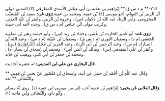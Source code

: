 ٢١٤-** م د س ق:** إِبْرَاهِيم بن عقبة بن أَبي عياش الأسدي المطرقي (٣) المدني مولى آل الزبير بْن العوام، أخو موسى (٤) بْن عقبة، ومحمد بن عقبة.**رَوَى عَن:** سَعِيد بْن المُسَيَّب المخزومي، وأبي الزناد عَبد الله بْن ذكوان (س) ، وعروة بْن الزبير، وعُمَر بْن عَبْد العزيز، وكريب مولى ابْن عباس (م د س ق) ، وجده لامه أبى حبيبة.

**رَوَى عَنه:** أبو عُمَير الحارث بْن عُمَير، وحماد بْن زيد (س) ، وأبو خيثمة زهير بْن معاوية الجعفي (م د) ، وسفيان الثوري (م د س ق) ، وسفيان بْن عُيَيْنَة (م د س) ، وعبد الله بْن المبارك (م س) ، وعبد الرحمن بْن أَبي الزناد، وعبد العزيز بْن مُحَمَّد الدَّراوَرْدِيّ (س) ، وعُمَر بْن علي المقدمي (س) ، ومالك بْن أنس (س) ، ومحمد بْن إسحاق بْن يسار (د) ، ومحمد بْن جعفر بْن أَبي كثير، ووهيب بْن خالد.

**قال البخاري عن علي ابن المديني:** له عشرة أحاديث.

وَقَال عَبد اللَّهِ بْن أَحْمَد بْن حنبل عَن أبيه، وإسحاق بْن مَنْصُور عَنْ يحيى بْن مَعِين،** والنَّسَائي:** ثقة.

**وَقَال الغلابي عَن يحيى:** إِبْرَاهِيم بْن عقبة أحب إلي من موسى ابن عقبة (١) .روى لَهُ مسلم وأَبُو داود والنَّسَائي وابن ماجه (١) .